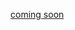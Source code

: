 [coming soon](https://www.google.com/url?sa=i&url=https%3A%2F%2Fwww.pngwing.com%2Fen%2Fsearch%3Fq%3Dunder%2BConstruction&psig=AOvVaw1unkjDWVHV9a4SE5UKWe0t&ust=1732029215082000&source=images&cd=vfe&opi=89978449&ved=0CBQQjRxqFwoTCJDh9eeV5okDFQAAAAAdAAAAABAE)

<!-- # photometry-tools
A collection of methods and tools for experimental photometry data

## Note about the preferred formats
A good practice is to keep the raw photometry data in a dataframe with columns:
- times
- raw_isosbestic
- raw_calcium
- (optional) calcium


The preferred interchange format is the parquet format (`.pqt`), which is a binary format that is fast to read and write, compressed and keeps typing information.
You can easily convert a dataframe to parquet `pd.to_parquet('my_file.pqt')` and read it back `pd.read_parquet('my_file.pqt')`.

cf. example [here](./src/examples/csv_preprocessing.py)

 -->
